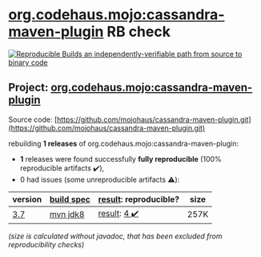 [org.codehaus.mojo:cassandra-maven-plugin](https://search.maven.org/artifact/org.codehaus.mojo/cassandra-maven-plugin/) RB check
=======

[![Reproducible Builds](https://reproducible-builds.org/images/logos/rb.svg) an independently-verifiable path from source to binary code](https://reproducible-builds.org/)

## Project: [org.codehaus.mojo:cassandra-maven-plugin](https://search.maven.org/artifact/org.codehaus.mojo/cassandra-maven-plugin/)

Source code: [https://github.com/mojohaus/cassandra-maven-plugin.git](https://github.com/mojohaus/cassandra-maven-plugin.git)

rebuilding **1 releases** of org.codehaus.mojo:cassandra-maven-plugin:
- **1** releases were found successfully **fully reproducible** (100% reproducible artifacts :heavy_check_mark:),
- 0 had issues (some unreproducible artifacts :warning:):

| version | [build spec](/BUILDSPEC.md) | [result](https://reproducible-builds.org/docs/jvm/): reproducible? | size |
| -- | --------- | ------ | -- |
| [3.7](https://search.maven.org/artifact/org.codehaus.mojo/cassandra-maven-plugin/3.7/pom) | [mvn jdk8](cassandra-maven-plugin-3.7.buildspec) | [result](cassandra-maven-plugin-3.7.buildinfo): [4 :heavy_check_mark: ](cassandra-maven-plugin-3.7.buildcompare) | 257K |

<i>(size is calculated without javadoc, that has been excluded from reproducibility checks)</i>

